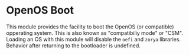 # OpenOS Boot
This module provides the facility to boot the OpenOS (or compatible) opperating system. This is also known as "compatibiliy mode" or "CSM". Loading an OS with this module will disable the `oefi` and `zorya` libraries. Behavior after returning to the bootloader is undefined.